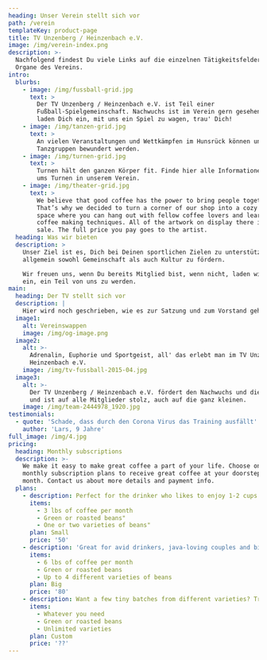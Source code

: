 ```yaml
---
heading: Unser Verein stellt sich vor
path: /verein
templateKey: product-page
title: TV Unzenberg / Heinzenbach e.V.
image: /img/verein-index.png
description: >-
  Nachfolgend findest Du viele Links auf die einzelnen Tätigkeitsfelder und
  Organe des Vereins.
intro:
  blurbs:
    - image: /img/fussball-grid.jpg
      text: >
        Der TV Unzenberg / Heinzenbach e.V. ist Teil einer
        Fußball-Spielgemeinschaft. Nachwuchs ist im Verein gern gesehen, wir
        laden Dich ein, mit uns ein Spiel zu wagen, trau' Dich!
    - image: /img/tanzen-grid.jpg
      text: >
        An vielen Veranstaltungen und Wettkämpfen im Hunsrück können unsere
        Tanzgruppen bewundert werden.
    - image: /img/turnen-grid.jpg
      text: >
        Turnen hält den ganzen Körper fit. Finde hier alle Informationen rund
        ums Turnen in unserem Verein.
    - image: /img/theater-grid.jpg
      text: >
        We believe that good coffee has the power to bring people together.
        That’s why we decided to turn a corner of our shop into a cozy meeting
        space where you can hang out with fellow coffee lovers and learn about
        coffee making techniques. All of the artwork on display there is for
        sale. The full price you pay goes to the artist.
  heading: Was wir bieten
  description: >
    Unser Ziel ist es, Dich bei Deinen sportlichen Zielen zu unterstützen und
    allgemein sowohl Gemeinschaft als auch Kultur zu fördern. 

    Wir freuen uns, wenn Du bereits Mitglied bist, wenn nicht, laden wir Dich
    ein, ein Teil von uns zu werden.
main:
  heading: Der TV stellt sich vor
  description: |
    Hier wird noch geschrieben, wie es zur Satzung und zum Vorstand geht ... 
  image1:
    alt: Vereinswappen
    image: /img/og-image.png
  image2:
    alt: >-
      Adrenalin, Euphorie und Sportgeist, all' das erlebt man im TV Unzenberg /
      Heinzenbach e.V.
    image: /img/tv-fussball-2015-04.jpg
  image3:
    alt: >-
      Der TV Unzenberg / Heinzenbach e.V. fördert den Nachwuchs und die Jugend
      und ist auf alle Mitglieder stolz, auch auf die ganz kleinen.
    image: /img/team-2444978_1920.jpg
testimonials:
  - quote: 'Schade, dass durch den Corona Virus das Training ausfällt'
    author: 'Lars, 9 Jahre'
full_image: /img/4.jpg
pricing:
  heading: Monthly subscriptions
  description: >-
    We make it easy to make great coffee a part of your life. Choose one of our
    monthly subscription plans to receive great coffee at your doorstep each
    month. Contact us about more details and payment info.
  plans:
    - description: Perfect for the drinker who likes to enjoy 1-2 cups per day.
      items:
        - 3 lbs of coffee per month
        - Green or roasted beans"
        - One or two varieties of beans"
      plan: Small
      price: '50'
    - description: 'Great for avid drinkers, java-loving couples and bigger crowds'
      items:
        - 6 lbs of coffee per month
        - Green or roasted beans
        - Up to 4 different varieties of beans
      plan: Big
      price: '80'
    - description: Want a few tiny batches from different varieties? Try our custom plan
      items:
        - Whatever you need
        - Green or roasted beans
        - Unlimited varieties
      plan: Custom
      price: '??'
---
```

